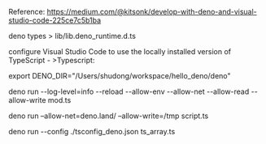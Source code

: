 Reference: https://medium.com/@kitsonk/develop-with-deno-and-visual-studio-code-225ce7c5b1ba

deno types > lib/lib.deno_runtime.d.ts

configure Visual Studio Code to use the locally installed version of TypeScript
    - >Typescript:

export DENO_DIR="/Users/shudong/workspace/hello_deno/deno"

deno run --log-level=info --reload --allow-env --allow-net --allow-read --allow-write mod.ts

deno run –allow-net=deno.land/ –allow-write=/tmp script.ts

deno run --config ./tsconfig_deno.json ts_array.ts